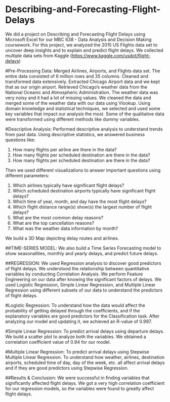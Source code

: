 # Describing-and-Forecasting-Flight-Delays
We did a project on Describing and Forecasting Flight Delays using Microsoft Excel for our MBC 638 - Data Analysis and Decision Making coursework.
For this project, we analyzed the 2015 US Flights data set to uncover deep insights and to explain and predict flight delays.
We collected multiple data sets from Kaggle (https://www.kaggle.com/usdot/flight-delays)

#Pre-Processing Data:
Merged Airlines, Airports, and Flights data set. The entire data consisted of 6 million rows and 35 columns.
Cleaned and transformed data extensively. Extracted Chicago Airport data and we kept that as our origin airport.
Retrieved Chicago’s weather data from the National Oceanic and Atmospheric Administration.
The weather data was very noisy and it had a lot of missing values. We cleaned the data and merged some of the weather data with our data using Vlookup.
Using domain knowledge and statistical techniques, we selected and used some key variables that impact our analysis the most.
Some of the qualitative data were transformed using different methods like dummy variables.

#Descriptive Analysis:
Performed descriptive analysis to understand trends from past data.
Using descriptive statistics, we answered business questions like:
1. How many flights per airline are there in the data? 
2. How many flights per scheduled destination are there in the data? 
3. How many flights per scheduled destination are there in the data? 

Then we used different visualizations to answer important questions using different parameters: 
1. Which airlines typically have significant flight delays? 
2. Which scheduled destination airports typically have significant flight delays? 
3. Which time of year, month, and day have the most flight delays? 
4. Which flight distance range(s) show(s) the largest number of flight delays? 
5. What are the most common delay reasons? 
6. What are the top cancellation reasons? 
7. What was the weather data information by month? 

We build a 3D Map depicting delay routes and airlines.

##TIME-SERIES MODEL:
We also build a Time Series Forecasting model to show seasonalities, monthly and yearly delays, and predict future delays.

##REGRESSION:
We used Regression analysis to discover good predictors of flight delays.
We understood the relationship between quantitative variables by conducting Correlation Analysis.
We perform Feature Engineering on our data after knowing the significant factors of delays.
We used Logistic Regression, Simple Linear Regression, and Multiple Linear Regression using different subsets of our data to understand the predictors of flight delays.

#Logistic Regression:
To understand how the data would affect the probability of getting delayed through the coefficients, and if the explanatory variables are good predictors for the Classification task.
After analyzing our model and updating it, we achieved an R-value of 0.997.

#Simple Linear Regression:
To predict arrival delays using departure delays.
We build a scatter plot to analyze both the variables.
We obtained a correlation coefficient value of 0.94 for our model.

#Multiple Linear Regression:
To predict arrival delays using Stepwise Multiple Linear Regression.
To understand how weather, airlines, destination airports, scheduled time of day, day of the week, etc. all affect arrival delays and if they are good predictors using Stepwise Regression.

##Results & Conclusion:
We were successful in finding variables that significantly affected flight delays.
We got a very high correlation coefficient for our regression models, so the variables were found to greatly affect flight delays.
